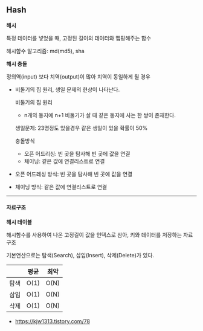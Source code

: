## Hash

**해시**

특정 데이터를 넣었을 때, 고정된 길이의 데이터와 맵핑해주는 함수

해시함수 알고리즘: md(md5), sha

**해시 충돌**

정의역(input) 보다 치역(output)이 많아 치역이 동일하게 될 경우

- 비둘기의 집 원리, 생일 문제의 현상이 나타난다.

  비둘기의 집 원리

  - n개의 둥지에 n+1 비둘기가 살 때 같은 둥지에 사는 한 쌍이 존재한다.

  생일문제: 23명정도 있을경우 같은 생일이 있을 확률이 50%

  충돌방식

  - 오픈 어드리싱: 빈 곳을 탐사해 빈 곳에 값을 연결
  - 체이닝: 같은 값에 연결리스트로 연결

- 오픈 어드레싱 방식: 빈 곳을 탐사해 빈 곳에 값을 연결

- 체이닝 방식: 같은 값에 연결리스트로 연결

------

#### 자료구조

**해시 테이블**

해시함수를 사용하여 나온 고정길이 값을 인덱스로 삼아, 키와 데이터를 저장하는 자료구조

기본연산으로는 탐색(Search), 삽입(Insert), 삭제(Delete)가 있다.

|      | 평균 | 최악 |
| ---- | ---- | ---- |
| 탐색 | O(1) | O(N) |
| 삽입 | O(1) | O(N) |
| 삭제 | O(1) | O(N) |



- https://kjw1313.tistory.com/78
